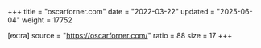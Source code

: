 +++
title = "oscarforner.com"
date = "2022-03-22"
updated = "2025-06-04"
weight = 17752

[extra]
source = "https://oscarforner.com/"
ratio = 88
size = 17
+++
